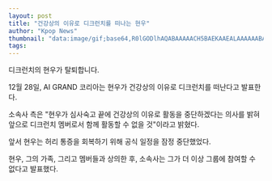 ```yaml
---
layout: post
title: "건강상의 이유로 디크런치를 떠나는 현우"
author: "Kpop News"
thumbnail: "data:image/gif;base64,R0lGODlhAQABAAAAACH5BAEKAAEALAAAAAABAAEAAAICTAEAOw=="
tags: 
---
```



디크런치의 현우가 탈퇴합니다.

12월 28일, AI GRAND 코리아는 현우가 건강상의 이유로 디크런치를 떠난다고 발표한다.

소속사 측은 "현우가 심사숙고 끝에 건강상의 이유로 활동을 중단하겠다는 의사를 밝혀 앞으로 디크런치 멤버로서 함께 활동할 수 없을 것"이라고 밝혔다.

앞서 현우는 허리 통증을 회복하기 위해 공식 일정을 잠정 중단했었다.

현우, 그의 가족, 그리고 멤버들과 상의한 후, 소속사는 그가 더 이상 그룹에 참여할 수 없다고 발표했다.